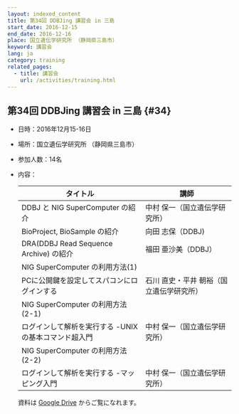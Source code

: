 ```yaml
---
layout: indexed_content
title: 第34回 DDBJing 講習会 in 三島
start_date: 2016-12-15
end_date: 2016-12-16
place: 国立遺伝学研究所 （静岡県三島市）
keyword: 講習会
lang: ja
category: training
related_pages:
  - title: 講習会
    url: /activities/training.html
---
```


## 第34回 DDBJing 講習会 in 三島  {#34}

-   日時：2016年12月15-16日

-   場所：国立遺伝学研究所 （静岡県三島市）

-   参加人数：14名

-   内容：

    |  タイトル  |  講師  |
    | ---- | ---- |
    |  DDBJ と NIG SuperComputer の紹介  |  中村 保一（国立遺伝学研究所）  |
    |  BioProject, BioSample の紹介  |  向田 志保（DDBJ)  |
    |  DRA(DDBJ Read Sequence Archive) の紹介  |  福田 亜沙美（DDBJ）  |
    |  NIG SuperComputer の利用方法(1)<br/>
    PCに公開鍵を設定してスパコンにログインする  |  石川 直史・平井 朝裕（国立遺伝学研究所）  |
    |  NIG SuperComputer の利用方法(2-1)<br/>
    ログインして解析を実行する -UNIX の基本コマンド超入門  |  中村 保一（国立遺伝学研究所）  |
    |  NIG SuperComputer の利用方法(2-2)<br/>
    ログインして解析を実行する -マッピング入門  |  中村 保一（国立遺伝学研究所）  |

    資料は [Google Drive](https://drive.google.com/drive/u/2/folders/1oZdHgrt8yzUEp2dWCA3JDneWpbKXn4pW) からご覧になれます。